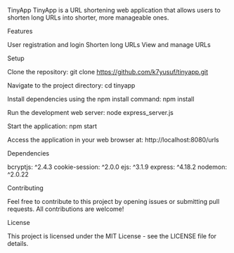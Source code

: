 TinyApp
TinyApp is a URL shortening web application that allows users to shorten long URLs into shorter, more manageable ones.

Features

User registration and login
Shorten long URLs
View and manage URLs

Setup

Clone the repository: git clone https://github.com/k7yusuf/tinyapp.git

Navigate to the project directory: cd tinyapp

Install dependencies using the npm install command: npm install

Run the development web server: node express_server.js

Start the application: npm start

Access the application in your web browser at: http://localhost:8080/urls

Dependencies

bcryptjs: ^2.4.3
cookie-session: ^2.0.0
ejs: ^3.1.9
express: ^4.18.2
nodemon: ^2.0.22

Contributing

Feel free to contribute to this project by opening issues or submitting pull requests. All contributions are welcome!

License

This project is licensed under the MIT License - see the LICENSE file for details.
